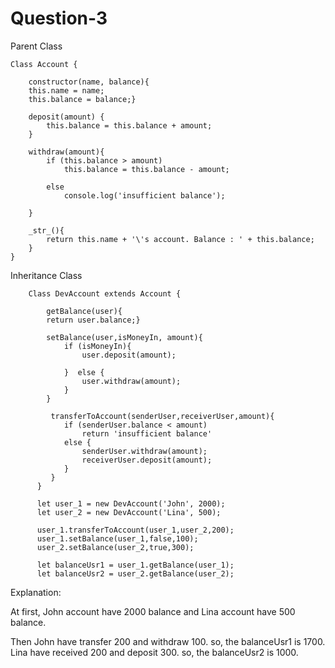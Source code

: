 # Question-3

Parent Class

    Class Account {

        constructor(name, balance){
        this.name = name;
        this.balance = balance;}

        deposit(amount) {
            this.balance = this.balance + amount;
        }

        withdraw(amount){
            if (this.balance > amount)
                this.balance = this.balance - amount;
                
            else
                console.log('insufficient balance');
                
        }

        _str_(){
            return this.name + '\'s account. Balance : ' + this.balance;
        }
    }

 
 Inheritance Class
        
        Class DevAccount extends Account {
        
            getBalance(user){
            return user.balance;}

            setBalance(user,isMoneyIn, amount){
                if (isMoneyIn){
                    user.deposit(amount);
            
                }  else {
                    user.withdraw(amount);  
                }
            }

             transferToAccount(senderUser,receiverUser,amount){
                if (senderUser.balance < amount)
                    return 'insufficient balance'
                else {
                    senderUser.withdraw(amount);
                    receiverUser.deposit(amount);
                }
             }
          }

          let user_1 = new DevAccount('John', 2000);
          let user_2 = new DevAccount('Lina', 500);

          user_1.transferToAccount(user_1,user_2,200);
          user_1.setBalance(user_1,false,100);
          user_2.setBalance(user_2,true,300);
    
          let balanceUsr1 = user_1.getBalance(user_1);
          let balanceUsr2 = user_2.getBalance(user_2);
          
  Explanation:
  
  At first, John account have 2000 balance and Lina account have 500 balance. 

   
  Then John have transfer 200 and withdraw 100. so, the balanceUsr1 is 1700.
  Lina have received 200 and deposit 300. so, the balanceUsr2 is 1000.
